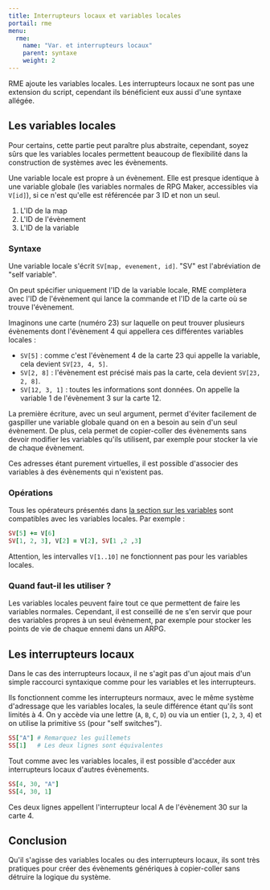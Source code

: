 ```yaml
---
title: Interrupteurs locaux et variables locales
portail: rme
menu:
  rme:
    name: "Var. et interrupteurs locaux"
    parent: syntaxe
    weight: 2
---
```


RME ajoute les variables locales. Les interrupteurs locaux ne sont pas une extension du script, cependant ils bénéficient eux aussi d'une syntaxe allégée.

## Les variables locales

Pour certains, cette partie peut paraître plus abstraite, cependant, soyez sûrs que les variables locales permettent beaucoup de flexibilité dans la construction de systèmes avec les évènements.

Une variable locale est propre à un évènement. Elle est presque identique à une variable globale (les variables normales de RPG Maker, accessibles via `V[id]`), si ce n'est qu'elle est référencée par 3 ID et non un seul.

1. L'ID de la map
2. L'ID de l'évènement
3. L'ID de la variable

### Syntaxe

Une variable locale s'écrit `SV[map, evenement, id]`. "SV" est l'abréviation de "self variable".

On peut spécifier uniquement l'ID de la variable locale, RME complètera avec l'ID de l'évènement qui lance la commande et l'ID de la carte où se trouve l'évènement.

Imaginons une carte (numéro 23) sur laquelle on peut trouver plusieurs évènements dont l'évènement 4 qui appellera ces différentes variables locales :

* `SV[5]` : comme c'est l'évènement 4 de la carte 23 qui appelle la variable, cela devient `SV[23, 4, 5]`.
* `SV[2, 8]` : l'évènement est précisé mais pas la carte, cela devient `SV[23, 2, 8]`.
* `SV[12, 3, 1]` : toutes les informations sont données. On appelle la variable 1 de l'évènement 3 sur la carte 12.

La première écriture, avec un seul argument, permet d'éviter facilement de gaspiller une variable globale quand on en a besoin au sein d'un seul évènement. De plus, cela permet de copier-coller des évènements sans devoir modifier les variables qu'ils utilisent, par exemple pour stocker la vie de chaque évènement.

Ces adresses étant purement virtuelles, il est possible d'associer des variables à des évènements qui n'existent pas.

### Opérations

Tous les opérateurs présentés dans [la section sur les variables]() sont compatibles avec les variables locales. Par exemple :

```ruby
SV[5] += V[6]
SV[1, 2, 3], V[2] = V[2], SV[1 ,2 ,3]
```

Attention, les intervalles `V[1..10]` ne fonctionnent pas pour les variables locales.

### Quand faut-il les utiliser ?

Les variables locales peuvent faire tout ce que permettent de faire les variables normales. Cependant, il est conseillé de ne s'en servir que pour des variables propres à un seul évènement, par exemple pour stocker les points de vie de chaque ennemi dans un ARPG.

## Les interrupteurs locaux

Dans le cas des interrupteurs locaux, il ne s'agit pas d'un ajout mais d'un simple raccourci syntaxique comme pour les variables et les interrupteurs.

Ils fonctionnent comme les interrupteurs normaux, avec le même système d'adressage que les variables locales, la seule différence étant qu'ils sont limités à 4. On y accède via une lettre (`A`, `B`, `C`, `D`) ou via un entier (`1`, `2`, `3`, `4`) et on utilise la primitive `SS` (pour "self switches").

```ruby
SS["A"] # Remarquez les guillemets
SS[1]   # Les deux lignes sont équivalentes
```

Tout comme avec les variables locales, il est possible d'accéder aux interrupteurs locaux d'autres évènements.

```ruby
SS[4, 30, "A"]
SS[4, 30, 1]
```

Ces deux lignes appellent l'interrupteur local A de l'évènement 30 sur la carte 4.

## Conclusion

Qu'il s'agisse des variables locales ou des interrupteurs locaux, ils sont très pratiques pour créer des évènements génériques à copier-coller sans détruire la logique du système.
